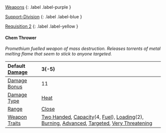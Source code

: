 
[Weapons](Game/Weapons-List)
{: .label .label-purple }

[Support-Division](Game/Blocks/Support-Division)
{: .label .label-blue }

[Requisition 2](Game/Deployment#Requisition)
{: .label .label-yellow }
#### Chem Thrower
*Promethium fuelled weapon of mass destruction. Releases torrents of metal melting flame that seem to stick to anyone targeted.*

| Default [Damage](Core/Weapons#Calculating%20Damage) | 3(-5)                                                                                                                                                                                                                                                                                                                                                  |
| :-------------------------------------------------- | :----------------------------------------------------------------------------------------------------------------------------------------------------------------------------------------------------------------------------------------------------------------------------------------------------------------------------------------------------- |
| [Damage Bonus](Game/Core/Weapons#Damage%20Bonus)    | 11                                                                                                                                                                                                                                                                                                                                                     |
| [Damage Type](Core/Weapons#Damage%20Type)           | [Heat](Core/Injury#Heat)                                                                                                                                                                                                                                                                                                                               |
| [Range](Core/Weapons#Range)                         | [Close](Core/Movement#Close)                                                                                                                                                                                                                                                                                                                           |
| [Weapon Traits](Core/Weapon-Traits)                 | [Two Handed](Game/Core/Blocks/Two-Handed), [Capacity](Core/Weapon-Traits#Capacity(X,%20Type))(4, [Fuel](Munition-Details#Fuel)), [Loading](Game/Core/Blocks/Loading)(2), [Burning](Game/Core/Blocks/Burning), [Advanced](Game/Core/Blocks/Advanced), [Targeted](Game/Core/Blocks/Targeted), [Very Threatening](Game/Core/Blocks/Very%20Threatening) |

